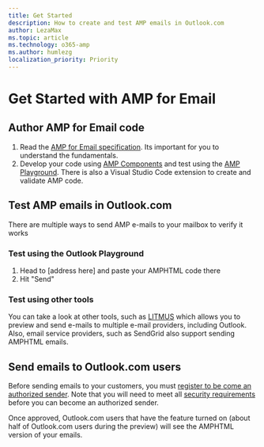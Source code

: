```yaml
---
title: Get Started
description: How to create and test AMP emails in Outlook.com
author: LezaMax
ms.topic: article
ms.technology: o365-amp
ms.author: humlezg
localization_priority: Priority
---
```

# Get Started with AMP for Email

## Author AMP for Email code

1. Read the [AMP for Email specification](https://amp.dev/documentation/guides-and-tutorials/learn/amp-email-format). Its important for you to understand the fundamentals.
1. Develop your code using [AMP Components](https://amp.dev/documentation/components/?format=email) and test using the [AMP Playground](https://playground.amp.dev/?runtime=amp4email). There is also a Visual Studio Code extension to create and validate AMP code.


## Test AMP emails in Outlook.com

There are multiple ways to send AMP e-mails to your mailbox to verify it works

### Test using the Outlook Playground

1. Head to [address here] and paste your AMPHTML code there
1. Hit "Send" 

### Test using other tools
You can take a look at other tools, such as [LITMUS](https://litmus.com) which allows you to preview and send e-mails to multiple e-mail providers, including Outlook. Also, email service providers, such as SendGrid also support sending AMPHTML emails.

## Send emails to Outlook.com users

Before sending emails to your customers, you must [register to be come an authorized sender](register-outlook.md). Note that you will need to meet all [security requirements](security-requiremets.md) before you can become an authorized sender.

Once approved, Outlook.com users that have the feature turned on (about half of Outlook.com users during the preview) will see the AMPHTML version of your emails.

